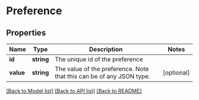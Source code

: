 # Preference

## Properties
Name | Type | Description | Notes
------------ | ------------- | ------------- | -------------
**id** | **string** | The unique id of the preference | 
**value** | **string** | The value of the preference. Note that this can be of any JSON type. | [optional] 

[[Back to Model list]](../README.md#documentation-for-models) [[Back to API list]](../README.md#documentation-for-api-endpoints) [[Back to README]](../README.md)


